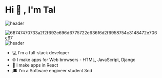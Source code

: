 
   # Hi 👋 , I'm Tal #
 ![header](https://capsule-render.vercel.app/api?type=wave&color=gradient&height=200&section=footer&text=capsule%20render&fontSize=70)

![68747470733a2f2f692e696d6775722e636f6d2f6958754c3148472e706e67](https://user-images.githubusercontent.com/68163421/110488009-ca57e480-80f6-11eb-99e4-7ddf79b3fd87.png)
 ![header](https://capsule-render.vercel.app/api?type=wave&color=gradient&height=200&section=header&text=capsule%20render&fontSize=70)


 * 💻 I'm a full-stack developer
 * 🌐 I make apps for Web browsers - HTML, JavaScript, Django
 * 📱  I make apps in React
 * 🎓 I'm a Software engineer student 3nd


 

